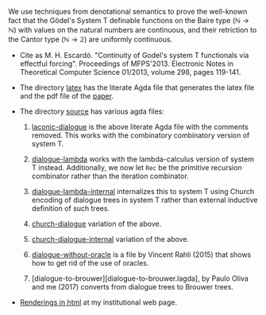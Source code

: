 We use techniques from denotational semantics to prove the well-known fact that the Gödel's System T definable functions on the Baire type (ℕ → ℕ) with values on the natural numbers are continuous, and their retriction to the Cantor type (ℕ → 𝟚) are uniformly continuous.

* Cite as M. H. Escardó. "Continuity of Godel's system T functionals via effectful forcing". Proceedings of MFPS'2013. Electronic Notes in Theoretical Computer Science 01/2013, volume 298, pages 119-141.

* The directory [latex](latex) has the literate Agda file that generates the latex file and the pdf file of the [paper](https://www.cs.bham.ac.uk/~mhe/dialogue/dialogue.pdf).

* The directory [source](source) has various agda files:

  1. [laconic-dialogue](source/laconic-dialogue.lagda) is the above literate Agda file with the comments removed. This works with the combinatory combinatory version of system T.

  1. [dialogue-lambda](source/dialogue-lambda.lagda) works with the lambda-calculus version of system T instead. Additionally, we now let `Rec` be the primitive recursion combinator rather than the iteration combinator.

  1. [dialogue-lambda-internal](source/dialogue-lambda-internal.lagda) internalizes this to system T using Church encoding of dialogue trees in system T rather than external inductive definition of such trees.

  1. [church-dialogue](source/dialogue-lambda-internal.lagda) variation of the above.

  1. [church-dialogue-internal](source/dialogue-lambda-internal.lagda) variation of the above.

  1. [dialogue-without-oracle](source/dialogue-without-oracle.lagda) is a file by Vincent Rahli (2015) that shows how to get rid of the use of oracles.

  1. [dialogue-to-brouwer][dialogue-to-brouwer.lagda], by Paulo Oliva and me (2017) converts from dialogue trees to Brouwer trees.

* [Renderings in html](https://www.cs.bham.ac.uk/~mhe/dialogue/) at my institutional web page.

